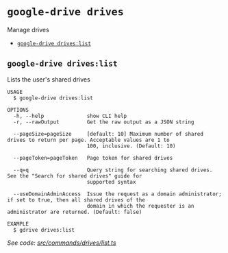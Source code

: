 `google-drive drives`
=====================

Manage drives

* [`google-drive drives:list`](#google-drive-driveslist)

## `google-drive drives:list`

Lists the user's shared drives

```
USAGE
  $ google-drive drives:list

OPTIONS
  -h, --help              show CLI help
  -r, --rawOutput         Get the raw output as a JSON string

  --pageSize=pageSize     [default: 10] Maximum number of shared drives to return per page. Acceptable values are 1 to
                          100, inclusive. (Default: 10)

  --pageToken=pageToken   Page token for shared drives

  --q=q                   Query string for searching shared drives. See the "Search for shared drives" guide for
                          supported syntax

  --useDomainAdminAccess  Issue the request as a domain administrator; if set to true, then all shared drives of the
                          domain in which the requester is an administrator are returned. (Default: false)

EXAMPLE
  $ gdrive drives:list
```

_See code: [src/commands/drives/list.ts](https://github.com/quangvinh2080/google-drive-cli/blob/v0.0.1/src/commands/drives/list.ts)_
